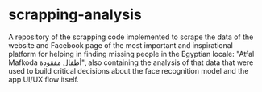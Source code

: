 # scrapping-analysis
A repository of the scrapping code implemented to scrape the data of the website and Facebook page of the most important and inspirational platform for helping in finding missing people in the Egyptian locale:  "Atfal Mafkoda أطفال مفقودة", also containing the analysis of that data that were used to build critical decisions about the face recognition model and the app UI/UX flow itself.     
